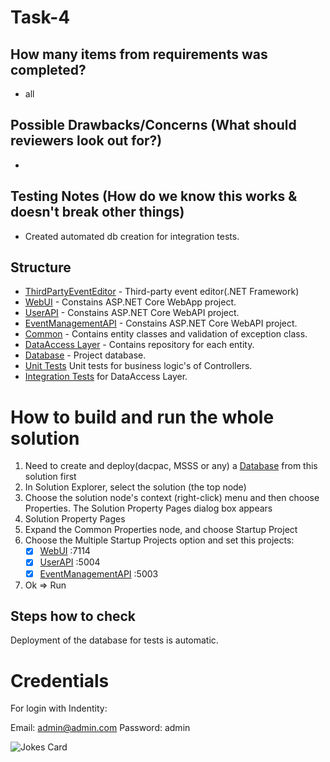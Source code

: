 # Task-4

## How many items from requirements was completed?
*  all

## Possible Drawbacks/Concerns (What should reviewers look out for?)
* 

## Testing Notes (How do we know this works & doesn't break other things)
* Created automated db creation for integration tests.

## Structure
* [ThirdPartyEventEditor](/src/ThirdPartyEventEditor/) - Third-party event editor(.NET Framework)
* [WebUI](/src/TicketManagement.WebUI/) - Constains ASP.NET Core WebApp project.
* [UserAPI](/src/TicketManagement.UserAPI/) - Constains ASP.NET Core WebAPI project.
* [EventManagementAPI](/src/TicketManagement.EventManagementAPI/) - Constains ASP.NET Core WebAPI project.
* [Common](src/TicketManagement.Common) - Contains entity classes and validation of exception class.
* [DataAccess Layer](src/TicketManagement.DataAccess/) - Contains repository for each entity.
* [Database](src/TicketManagement.Database/) - Project database.
* [Unit Tests](test/TicketManagement.UnitTests/) Unit tests for business logic's of Controllers.
* [Integration Tests](test/TicketManagement.IntegrationTests/) for DataAccess Layer.

# How to build and run the whole solution
1. Need to create and deploy(dacpac, MSSS or any) a [Database](src/TicketManagement.Database/) from this solution first
2. In Solution Explorer, select the solution (the top node)
3. Choose the solution node's context (right-click) menu and then choose Properties. The Solution Property Pages dialog box appears
4. Solution Property Pages
5. Expand the Common Properties node, and choose Startup Project
6. Choose the Multiple Startup Projects option and set this projects:
    - [X] [WebUI](/src/TicketManagement.WebUI/) :7114
    - [X] [UserAPI](/src/TicketManagement.UserAPI/) :5004
    - [X] [EventManagementAPI](/src/TicketManagement.EventManagementAPI/) :5003
7. Ok => Run

## Steps how to check
Deployment of the database for tests is automatic.

# Credentials
For login with Indentity:

Email: admin@admin.com
Password: admin


![Jokes Card](https://readme-jokes.vercel.app/api)